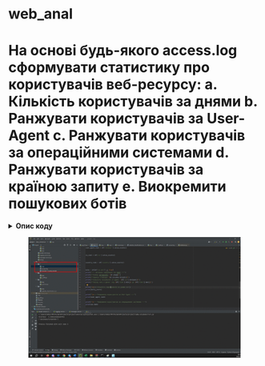 # web_anal
<h1>На основі будь-якого access.log сформувати статистику про користувачів веб-ресурсу:
    a.	Кількість користувачів за днями 
    b.	Ранжувати користувачів за User-Agent
    c.	Ранжувати користувачів за операційними системами
    d.	Ранжувати користувачів за країною запиту
    e.	Виокремити пошукових ботів</h1>
<details>
  <summary><strong>Опис коду</strong></summary>
  <p>Цей код призначений для обробки і аналізу веб-серверного журналу.</p>
  <ul>
    <li><code>pandas</code> використовується для роботи з даними у форматі таблиці та операцій над ними.</li>
    <li><code>user_agents</code> використовується для парсингу інформації з User-Agent рядків.</li>
    <li><code>geoip2.database</code> використовується для визначення країни на основі IP-адреси.</li>
  </ul>
  <p>Основні етапи обробки даних:</p>
  <ol>
    <li>Завантаження веб-серверного журналу у форматі CSV за допомогою <code>pd.read_csv</code>.</li>
    <li>Об'єднання стовпців User-Agent у єдиний рядок за допомогою конкатенації.</li>
    <li>Перетворення формату часу на коректний тип даних за допомогою <code>pd.to_datetime</code>.</li>
    <li>Використання бібліотеки <code>user_agents</code> для визначення операційних систем та браузерів.</li>
    <li>Використання бібліотеки <code>geoip2.database</code> для визначення країни на основі IP-адреси.</li>
    <li>Обчислення статистики за допомогою групування та підрахунку кількості користувачів за різними параметрами.</li>
    <li>Виведення результатів аналізу, таких як загальна інформація про файл, кількість користувачів за днями, ранжування користувачів за User-Agent, операційними системами, країною запиту та інформації про ботів.</li>
  </ol>
    <h2>Демонстрація проекту</h2>
    
</details>
<figure>
  <img src="https://github.com/mrotonik/mrotonik/blob/master/1.gif" />
</figure>
